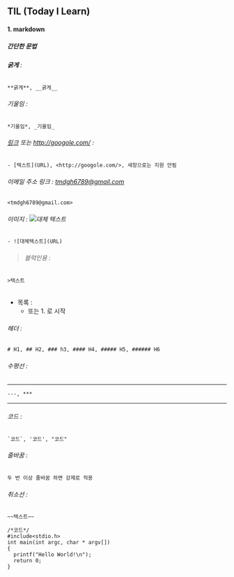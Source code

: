 ## TIL (Today I Learn)

#### 1. markdown 
##### 간단한 문법
###### **굵게** : 
    **굵게**, __굵게__
###### *기울임* : 
    *기울임*, _기울임_
###### [링크](http://googole.com/) 또는 <http://googole.com/> : 
    - [텍스트](URL), <http://googole.com/>, 새창으로는 지원 안됨 
###### 이메일 주소 링크 : <tmdgh6789@gmail.com> 
    <tmdgh6789@gmail.com>
###### 이미지 : ![대체 텍스트](http://www.remotesensing.gov.my/portalarsm/images/tab/G_is_For_Google_New_Logo_Thumb.png)
    - ![대체텍스트](URL)
> ###### 블럭인용 : 
    >텍스트
    
###### 
- 목록 : 
    - 또는 1. 로 시작
###### 헤더 : 
    # H1, ## H2, ### h3, #### H4, ##### H5, ###### H6
###### 수평선 : 
---
    ---, ***
***
###### 코드 : 
    `코드`, '코드', "코드"
###### 줄바꿈 : 
    두 번 이상 줄바꿈 하면 강제로 적용
###### 취소선 : 
    ~~텍스트~~
>
    /*코드*/
    #include<stdio.h>
    int main(int argc, char * argv[])
    {
      printf("Hello World!\n");
      return 0;
    } 
